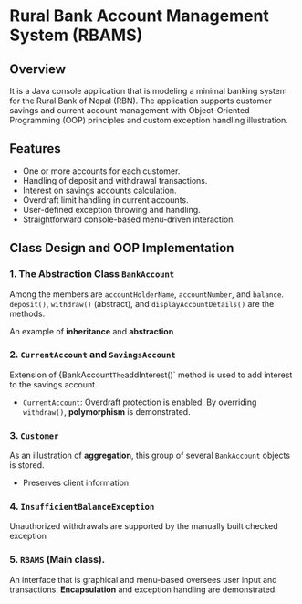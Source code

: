 # Rural Bank Account Management System (RBAMS)

## Overview


It is a Java console application that is modeling a minimal banking system for the Rural Bank of Nepal (RBN). The application supports customer savings and current account management with Object-Oriented Programming (OOP) principles and custom exception handling illustration.

## Features

- One or more accounts for each customer.
- Handling of deposit and withdrawal transactions.
- Interest on savings accounts calculation.
- Overdraft limit handling in current accounts.
- User-defined exception throwing and handling.
- Straightforward console-based menu-driven interaction.

## Class Design and OOP Implementation


### 1. The Abstraction Class `BankAccount`

Among the members are `accountHolderName`, `accountNumber`, and `balance`.
`deposit()`, `withdraw()` (abstract), and `displayAccountDetails()` are the methods.

 An example of **inheritance** and **abstraction** 

### 2. `CurrentAccount` and `SavingsAccount`

 Extension of {BankAccount`
 The `addInterest()` method is used to add interest to the savings account.
 - `CurrentAccount`: Overdraft protection is enabled.
 By overriding `withdraw()`, **polymorphism** is demonstrated. 

### 3. `Customer`

 As an illustration of **aggregation**, this group of several `BankAccount` objects is stored.

 - Preserves client information 

### 4. `InsufficientBalanceException`

 Unauthorized withdrawals are supported by the manually built checked exception

 ### 5. `RBAMS` (Main class).


 An interface that is graphical and menu-based oversees user input and transactions.
 **Encapsulation** and exception handling are demonstrated.
